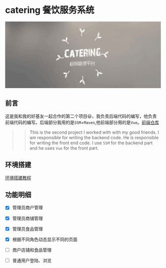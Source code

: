 # catering  餐饮服务系统
![logo](https://github.com/245455758/catering/blob/master/src/main/resources/images/carting.png)
## 前言
  这是我和我的好基友一起合作的第二个项目:smiley:，我负责后端代码的编写，他负责前端代码的编写。后端部分我用的是`SSM`+`Maven`,他前端部分用的是`Vue`。[前端仓库](https://github.com/bigbigDreamer/beverage "点击进入前端仓库")
  >>This is the second project I worked with with my good friends. I am responsible for writing the backend code. He is responsible for writing the front end code. I use `SSM` for the backend part and he uses `Vue` for the front part.  

## 环境搭建
[环境搭建教程](https://blog.csdn.net/qq_36694866/article/details/83317366)

## 功能明细
- [x] 管理员商户管理
- [x] 管理员商铺管理
- [x] 管理员食品管理
- [x] 根据不同角色动态显示不同的页面
- [ ] 商户店铺和食品管理
- [ ] 普通用户登陆、浏览

  


